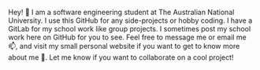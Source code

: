 Hey! 👋 I am a software engineering student at The Australian National University. I use this GitHub for any side-projects or hobby coding.
I have a GitLab for my school work like group projects. I sometimes post my school work here on GitHub for you to see. 
Feel free to message me or email me 📫, and visit my small personal website if you want to get to know more about me 👀.
Let me know if you want to collaborate on a cool project!

<!---
pdsla112/pdsla112 is a ✨ special ✨ repository because its `README.md` (this file) appears on your GitHub profile.
You can click the Preview link to take a look at your changes.
--->
